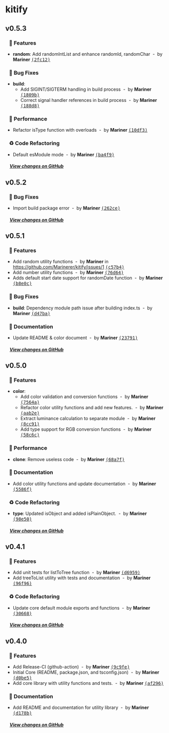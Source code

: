 # kitify

## v0.5.3

### &nbsp;&nbsp;&nbsp;🎉 Features

- **random**: Add randomIntList and enhance randomId, randomChar &nbsp;-&nbsp; by **Mariner** [<samp>(2fc12)</samp>](https://github.com/Marinerer/kitify/commit/2fc129c)

### &nbsp;&nbsp;&nbsp;🐞 Bug Fixes

- **build**:
  - Add SIGINT/SIGTERM handling in build process &nbsp;-&nbsp; by **Mariner** [<samp>(1809b)</samp>](https://github.com/Marinerer/kitify/commit/1809b03)
  - Correct signal handler references in build process &nbsp;-&nbsp; by **Mariner** [<samp>(188d8)</samp>](https://github.com/Marinerer/kitify/commit/188d81f)

### &nbsp;&nbsp;&nbsp;🚀 Performance

- Refactor isType function with overloads &nbsp;-&nbsp; by **Mariner** [<samp>(10df3)</samp>](https://github.com/Marinerer/kitify/commit/10df36a)

### &nbsp;&nbsp;&nbsp;♻️ Code Refactoring

- Default esModule mode &nbsp;-&nbsp; by **Mariner** [<samp>(ba4f9)</samp>](https://github.com/Marinerer/kitify/commit/ba4f912)

##### &nbsp;&nbsp;&nbsp;&nbsp;[View changes on GitHub](https://github.com/Marinerer/kitify/compare/v0.5.2...v0.5.3)


## v0.5.2

### &nbsp;&nbsp;&nbsp;🐞 Bug Fixes

- Import build package error &nbsp;-&nbsp; by **Mariner** [<samp>(262ce)</samp>](https://github.com/Marinerer/kitify/commit/262ce09)

##### &nbsp;&nbsp;&nbsp;&nbsp;[View changes on GitHub](https://github.com/Marinerer/kitify/compare/v0.5.1...v0.5.2)


## v0.5.1

### &nbsp;&nbsp;&nbsp;🎉 Features

- Add random utility functions &nbsp;-&nbsp; by **Mariner** in https://github.com/Marinerer/kitify/issues/1 [<samp>(c57b4)</samp>](https://github.com/Marinerer/kitify/commit/c57b424)
- Add number utility functions &nbsp;-&nbsp; by **Mariner** [<samp>(76d64)</samp>](https://github.com/Marinerer/kitify/commit/76d640d)
- Adds default start date support for randomDate function &nbsp;-&nbsp; by **Mariner** [<samp>(b8e0c)</samp>](https://github.com/Marinerer/kitify/commit/b8e0c7e)

### &nbsp;&nbsp;&nbsp;🐞 Bug Fixes

- **build**: Dependency module path issue after building index.ts &nbsp;-&nbsp; by **Mariner** [<samp>(d47ba)</samp>](https://github.com/Marinerer/kitify/commit/d47ba90)

### &nbsp;&nbsp;&nbsp;📝 Documentation

- Update README & color document &nbsp;-&nbsp; by **Mariner** [<samp>(23791)</samp>](https://github.com/Marinerer/kitify/commit/237916e)

##### &nbsp;&nbsp;&nbsp;&nbsp;[View changes on GitHub](https://github.com/Marinerer/kitify/compare/v0.5.0...v0.5.1)


## v0.5.0

### &nbsp;&nbsp;&nbsp;🎉 Features

- **color**:
  - Add color validation and conversion functions &nbsp;-&nbsp; by **Mariner** [<samp>(7564a)</samp>](https://github.com/Marinerer/kitify/commit/7564a57)
  - Refactor color utility functions and add new features. &nbsp;-&nbsp; by **Mariner** [<samp>(aab2e)</samp>](https://github.com/Marinerer/kitify/commit/aab2e4b)
  - Extract luminance calculation to separate module &nbsp;-&nbsp; by **Mariner** [<samp>(8cc91)</samp>](https://github.com/Marinerer/kitify/commit/8cc9149)
  - Add type support for RGB conversion functions &nbsp;-&nbsp; by **Mariner** [<samp>(58c6c)</samp>](https://github.com/Marinerer/kitify/commit/58c6ce6)

### &nbsp;&nbsp;&nbsp;🚀 Performance

- **clone**: Remove useless code &nbsp;-&nbsp; by **Mariner** [<samp>(68a7f)</samp>](https://github.com/Marinerer/kitify/commit/68a7f5a)

### &nbsp;&nbsp;&nbsp;📝 Documentation

- Add color utility functions and update documentation &nbsp;-&nbsp; by **Mariner** [<samp>(5586f)</samp>](https://github.com/Marinerer/kitify/commit/5586f0d)

### &nbsp;&nbsp;&nbsp;♻️ Code Refactoring

- **type**: Updated isObject and added isPlainObject. &nbsp;-&nbsp; by **Mariner** [<samp>(98e50)</samp>](https://github.com/Marinerer/kitify/commit/98e50c3)

##### &nbsp;&nbsp;&nbsp;&nbsp;[View changes on GitHub](https://github.com/Marinerer/kitify/compare/v0.4.1...v0.5.0)


## v0.4.1

### &nbsp;&nbsp;&nbsp;🎉 Features

- Add unit tests for listToTree function &nbsp;-&nbsp; by **Mariner** [<samp>(d6959)</samp>](https://github.com/Marinerer/kitify/commit/d69599f)
- Add treeToList utility with tests and documentation &nbsp;-&nbsp; by **Mariner** [<samp>(96f96)</samp>](https://github.com/Marinerer/kitify/commit/96f96d5)

### &nbsp;&nbsp;&nbsp;♻️ Code Refactoring

- Update core default module exports and functions &nbsp;-&nbsp; by **Mariner** [<samp>(30668)</samp>](https://github.com/Marinerer/kitify/commit/3066888)

##### &nbsp;&nbsp;&nbsp;&nbsp;[View changes on GitHub](https://github.com/Marinerer/kitify/compare/v0.4.0...v0.4.1)


## v0.4.0

### &nbsp;&nbsp;&nbsp;🎉 Features

- Add Release-CI (github-action) &nbsp;-&nbsp; by **Mariner** [<samp>(9c9fe)</samp>](https://github.com/Marinerer/kitify/commit/9c9fe98)
- Initial Core (README, package.json, and tsconfig.json) &nbsp;-&nbsp; by **Mariner** [<samp>(d0be5)</samp>](https://github.com/Marinerer/kitify/commit/d0be545)
- Add core library with utility functions and tests. &nbsp;-&nbsp; by **Mariner** [<samp>(af296)</samp>](https://github.com/Marinerer/kitify/commit/af296c9)

### &nbsp;&nbsp;&nbsp;📝 Documentation

- Add README and documentation for utility library &nbsp;-&nbsp; by **Mariner** [<samp>(d178b)</samp>](https://github.com/Marinerer/kitify/commit/d178bb7)

##### &nbsp;&nbsp;&nbsp;&nbsp;[View changes on GitHub](https://github.com/Marinerer/kitify/compare/daddfec391755ae4a98f876334566a1b6a0167b6...v0.4.0)


